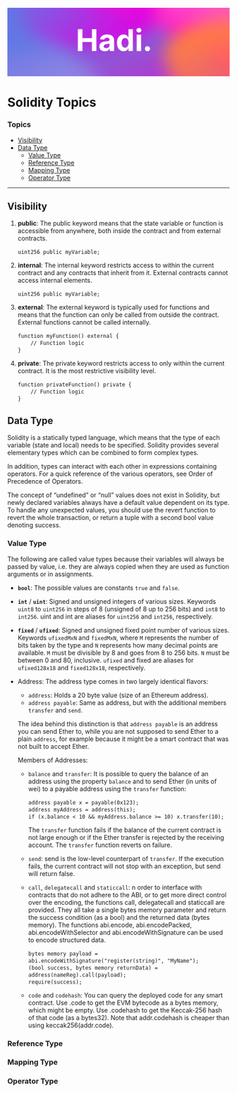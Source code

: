![Hadi-Banner](../hadi-banner.png)

# Solidity Topics

### Topics

- [Visibility](#visibility)
- [Data Type](#data-type)
    - [Value Type](#value-type)
    - [Reference Type](#reference-type)
    - [Mapping Type](#mapping-type)
    - [Operator Type](#operator-type)

---

## Visibility
1. **public**: The public keyword means that the state variable or function is accessible from anywhere, both inside the contract and from external contracts.
    ``` sol 
    uint256 public myVariable;
    ```
2. **internal**: The internal keyword restricts access to within the current contract and any contracts that inherit from it. External contracts cannot access internal elements.
    ``` sol 
    uint256 public myVariable;
    ```
3. **external**: The external keyword is typically used for functions and means that the function can only be called from outside the contract. External functions cannot be called internally.
    ``` sol 
    function myFunction() external {
        // Function logic
    }
    ```
3. **private**: The private keyword restricts access to only within the current contract. It is the most restrictive visibility level.
    ``` sol 
   function privateFunction() private {
        // Function logic
    }
    ```


## Data Type
Solidity is a statically typed language, which means that the type of each variable (state and local) needs to be specified. Solidity provides several elementary types which can be combined to form complex types.

In addition, types can interact with each other in expressions containing operators. For a quick reference of the various operators, see Order of Precedence of Operators.

The concept of “undefined” or “null” values does not exist in Solidity, but newly declared variables always have a default value dependent on its type. To handle any unexpected values, you should use the revert function to revert the whole transaction, or return a tuple with a second bool value denoting success.
### Value Type
The following are called value types because their variables will always be passed by value, i.e. they are always copied when they are used as function arguments or in assignments.
- **```bool```**: The possible values are constants ```true``` and ```false```.
- **```int```** / **```uint```**: Signed and unsigned integers of various sizes. Keywords ```uint8``` to ```uint256``` in steps of 8 (unsigned of 8 up to 256 bits) and ```int8``` to ```int256```. uint and int are aliases for ```uint256``` and ```int256```, respectively.
- **```fixed```** / **```ufixed```**: Signed and unsigned fixed point number of various sizes. Keywords ```ufixedMxN``` and ```fixedMxN```, where ```M``` represents the number of bits taken by the type and ```N``` represents how many decimal points are available. ```M``` must be divisible by 8 and goes from 8 to 256 bits. ```N``` must be between 0 and 80, inclusive. ```ufixed``` and fixed are aliases for ```ufixed128x18``` and ```fixed128x18```, respectively.
- Address: The address type comes in two largely identical flavors:
    - ```address```: Holds a 20 byte value (size of an Ethereum address).
    - ```address payable```: Same as address, but with the additional members ```transfer``` and ```send```.

    The idea behind this distinction is that ```address payable``` is an address you can send Ether to, while you are not supposed to send Ether to a plain ```address```, for example because it might be a smart contract that was not built to accept Ether.

    Members of Addresses:
    - ```balance``` and ```transfer```: It is possible to query the balance of an address using the property ```balance``` and to send Ether (in units of wei) to a payable address using the ```transfer``` function:

        ``` sol
        address payable x = payable(0x123);
        address myAddress = address(this);
        if (x.balance < 10 && myAddress.balance >= 10) x.transfer(10);
        ```
        The ```transfer``` function fails if the balance of the current contract is not large enough or if the Ether transfer is rejected by the receiving account. The ```transfer``` function reverts on failure.
    
    - ```send```: send is the low-level counterpart of ```transfer```. If the execution fails, the current contract will not stop with an exception, but send will return false.
    - ```call```, ```delegatecall``` and ```staticcall```: n order to interface with contracts that do not adhere to the ABI, or to get more direct control over the encoding, the functions call, delegatecall and staticcall are provided. They all take a single bytes memory parameter and return the success condition (as a bool) and the returned data (bytes memory). The functions abi.encode, abi.encodePacked, abi.encodeWithSelector and abi.encodeWithSignature can be used to encode structured data.
        ``` sol
        bytes memory payload = abi.encodeWithSignature("register(string)", "MyName");
        (bool success, bytes memory returnData) = address(nameReg).call(payload);
        require(success);
        ```
    - ```code``` and ```codehash```: You can query the deployed code for any smart contract. Use .code to get the EVM bytecode as a bytes memory, which might be empty. Use .codehash to get the Keccak-256 hash of that code (as a bytes32). Note that addr.codehash is cheaper than using keccak256(addr.code).

### Reference Type
### Mapping Type
### Operator Type